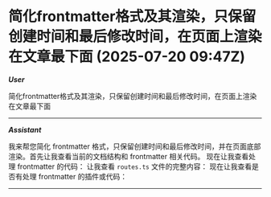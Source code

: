 <!-- Generated by SpecStory -->

# 简化frontmatter格式及其渲染，只保留创建时间和最后修改时间，在页面上渲染在文章最下面 (2025-07-20 09:47Z)

_**User**_

简化frontmatter格式及其渲染，只保留创建时间和最后修改时间，在页面上渲染在文章最下面

---

_**Assistant**_

我来帮您简化 frontmatter 格式，只保留创建时间和最后修改时间，并在页面底部渲染。首先让我查看当前的文档结构和 frontmatter 相关代码。 现在让我查看处理 frontmatter 的代码： 让我查看 `routes.ts` 文件的完整内容： 现在让我查看是否有处理 frontmatter 的插件或代码： 

---

